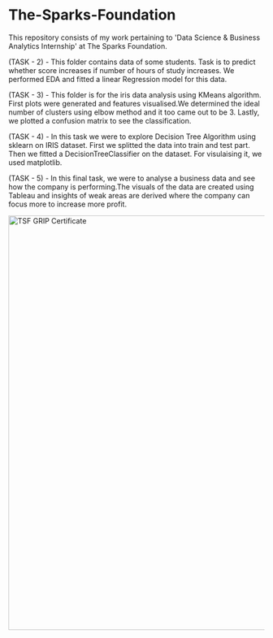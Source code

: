 # The-Sparks-Foundation
This repository consists of my work pertaining to 'Data Science & Business Analytics Internship' at The Sparks Foundation.                                           

(TASK - 2) - This folder contains data of some students. Task is to predict whether score increases if number of hours of study increases. We performed EDA and fitted a linear Regression model for this data.

(TASK - 3) - This folder is for the iris data analysis using KMeans algorithm. First plots were generated and features visualised.We determined the ideal number of clusters using elbow method and it too came out to be 3. Lastly, we plotted a confusion matrix to see the classification.

(TASK - 4) - In this task we were to explore Decision Tree Algorithm using sklearn on IRIS dataset. First we splitted the data into train and test part. Then we fitted a DecisionTreeClassifier on the dataset. For visulaising it, we used matplotlib.

(TASK - 5) - In this final task, we were to analyse a business data and see how the company is performing.The visuals of the data are created using Tableau and insights of weak areas are derived where the company can focus more to increase more profit.

<img width="1056" height="816" alt="TSF GRIP Certificate" src="https://github.com/user-attachments/assets/1d18c570-d96a-4464-b752-d32d7695e557" />
